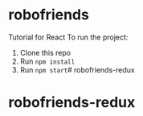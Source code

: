 # robofriends
Tutorial for React
To run the project:

1. Clone this repo
2. Run `npm install`
3. Run `npm start`# robofriends-redux
# robofriends-redux
